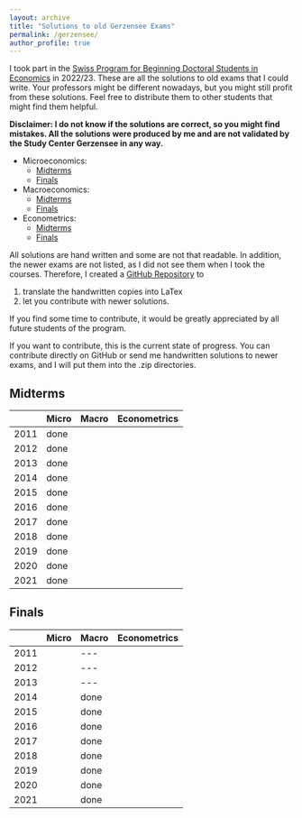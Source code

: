 ```yaml
---
layout: archive
title: "Solutions to old Gerzensee Exams"
permalink: /gerzensee/
author_profile: true
---
```


I took part in the [Swiss Program for Beginning Doctoral Students in Economics](https://szgerzensee.ch/courses/bdp) in 2022/23.
These are all the solutions to old exams that I could write.
Your professors might be different nowadays, but you might still profit from these solutions.
Feel free to distribute them to other students that might find them helpful.

**Disclaimer:
I do not know if the solutions are correct, so you might find mistakes.
All the solutions were produced by me and are not validated by the Study Center Gerzensee in any way.**

- Microeconomics: 
    - [Midterms](/files/pdf/gerzensee/Microeconomics_Midterms.pdf)
    - [Finals](/files/zip/Micro_Finals.zip)
- Macroeconomics: 
    - [Midterms](/files/zip/Macro_Midterms.zip)
    - [Finals](/files/pdf/gerzensee/Macroeconomics_Finals.pdf)
- Econometrics: 
    - [Midterms](/files/zip/Econometrics_Midterms.zip)
    - [Finals](/files/zip/Econometrics_Finals.zip)

All solutions are hand written and some are not that readable.
In addition, the newer exams are not listed, as I did not see them when I took the courses.
Therefore, I created a [GitHub Repository](https://github.com/rodrigueztom/Gerzensee_Exams) to

1. translate the handwritten copies into LaTex
1. let you contribute with newer solutions.

If you find some time to contribute, it would be greatly appreciated by all future students of the program.

If you want to contribute, this is the current state of progress.
You can contribute directly on GitHub or send me handwritten solutions to newer exams, and I will put them into the .zip directories.

## Midterms

|      | Micro       | Macro       | Econometrics |
|------|-------------|-------------|--------------|
| 2011 | done        |             |              |
| 2012 | done        |             |              |
| 2013 | done        |             |              |
| 2014 | done        |             |              |
| 2015 | done        |             |              |
| 2016 | done        |             |              |
| 2017 | done        |             |              |
| 2018 | done        |             |              |
| 2019 | done        |             |              |
| 2020 | done        |             |              |
| 2021 | done        |             |              |

## Finals 

|      | Micro       | Macro       | Econometrics |
|------|-------------|-------------|--------------|
| 2011 |             | ---         |              |
| 2012 |             | ---         |              |
| 2013 |             | ---         |              |
| 2014 |             | done        |              |
| 2015 |             | done        |              |
| 2016 |             | done        |              |
| 2017 |             | done        |              |
| 2018 |             | done        |              |
| 2019 |             | done        |              |
| 2020 |             | done        |              |
| 2021 |             | done        |              |
